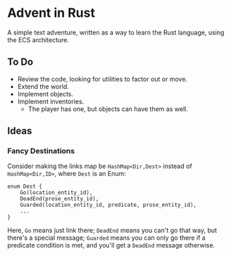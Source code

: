 # Advent in Rust

A simple text adventure, written as a way to learn the Rust language,
using the ECS architecture.

## To Do

* Review the code, looking for utilities to factor out or move.
* Extend the world.
* Implement objects.
* Implement inventories.
  * The player has one, but objects can have them as well.


## Ideas

### Fancy Destinations

Consider making the links map be `HashMap<Dir,Dest>` instead of
`HashMap<Dir,ID>`, where `Dest` is an Enum:

```
enum Dest {
    Go(location_entity_id),
    DeadEnd(prose_entity_id),
    Guarded(location_entity_id, predicate, prose_entity_id),
    ...
}
```

Here, `Go` means just link there; `DeadEnd` means you can't go that way,
but there's a special message; `Guarded` means you can only go there if
a predicate condition is met, and you'll get a `DeadEnd` message otherwise.
